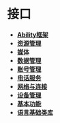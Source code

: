 # 接口<a name="ZH-CN_TOPIC_0000001218542361"></a>

-   **[Ability框架](js-apis-ability.md)**  
-   **[资源管理](js-apis-resource.md)**  
-   **[媒体](js-apis-multmedia.md)**  
-   **[数据管理](js-apis-data.md)**  
-   **[账号管理](js-apis-account.md)**  
-   **[电话服务](js-apis-telephony.md)**  
-   **[网络与连接](js-apis-connectivity.md)**
-   **[设备管理](js-apis-device-mgmt.md)**  
-   **[基本功能](js-apis-basic-features.md)**  
-   **[语言基础类库](js-apis-base-library.md)**  

